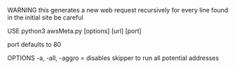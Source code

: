 WARNING
 this generates a new web request recursively for every line found in the initial site
 be careful

USE 
 python3 awsMeta.py [options] [url] [port]

 port defaults to 80

OPTIONS
 -a, -all, -aggro = disables skipper to run all potential addresses


 
